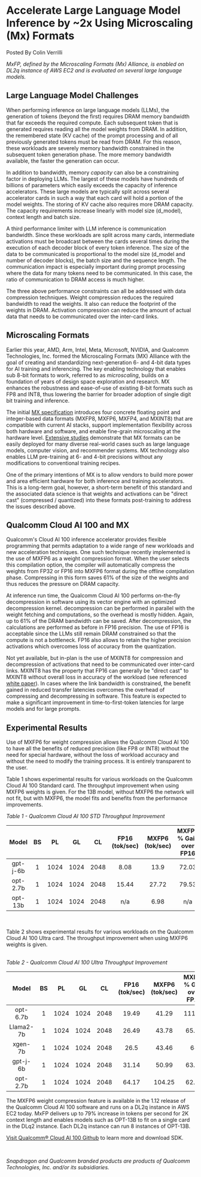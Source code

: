 # Accelerate Large Language Model Inference by ~2x Using Microscaling (Mx) Formats
Posted By Colin Verrilli

*MxFP, defined by the Microscaling Formats (Mx) Alliance, is enabled on DL2q instance of AWS EC2 and is evaluated on several large language models.*

## Large Language Model Challenges
When performing inference on large language models (LLMs), the generation of tokens (beyond the first) requires DRAM memory bandwidth that far exceeds the required compute. Each subsequent token that is generated requires reading all the model weights from DRAM. In addition, the remembered state (KV cache) of the prompt processing and of all previously generated tokens must be read from DRAM. For this reason, these workloads are severely memory bandwidth constrained in the subsequent token generation phase. The more memory bandwidth available, the faster the generation can occur.

In addition to bandwidth, memory *capacity* can also be a constraining factor in deploying LLMs. The largest of these models have hundreds of billions of parameters which easily exceeds the capacity of inference accelerators. These large models are typically split across several accelerator cards in such a way that each card will hold a portion of the model weights. The storing of KV cache also requires more DRAM capacity. The capacity requirements increase linearly with model size (d_model), context length and batch size.

A third performance limiter with LLM inference is communication bandwidth. Since these workloads are split across many cards, intermediate activations must be broadcast between the cards several times during the execution of each decoder block of every token inference. The size of the data to be communicated is proportional to the model size (d_model and number of decoder blocks), the batch size and the sequence length. The communication impact is especially important during prompt processing where the data for many tokens need to be communicated. In this case, the ratio of communication to DRAM access is much higher.

The three above performance constraints can all be addressed with data compression techniques. Weight compression reduces the required bandwidth to read the weights. It also can reduce the footprint of the weights in DRAM. Activation compression can reduce the amount of actual data that needs to be communicated over the inter-card links.

## Microscaling Formats
Earlier this year, AMD, Arm, Intel, Meta, Microsoft, NVIDIA, and Qualcomm Technologies, Inc. formed the Microscaling Formats (MX) Alliance with the goal of creating and standardizing next-generation 6- and 4-bit data types for AI training and inferencing. The key enabling technology that enables sub 8-bit formats to work, referred to as *microscaling*, builds on a foundation of years of design space exploration and research. MX enhances the robustness and ease-of-use of existing 8-bit formats such as FP8 and INT8, thus lowering the barrier for broader adoption of single digit bit training and inference.

The initial [MX specification](https://www.opencompute.org/documents/ocp-microscaling-formats-mx-v1-0-spec-final-pdf) introduces four concrete floating point and integer-based data formats (MXFP8, MXFP6, MXFP4, and MXINT8) that are compatible with current AI stacks, support implementation flexibility across both hardware and software, and enable fine-grain microscaling at the hardware level. [Extensive studies](https://arxiv.org/abs/2310.10537) demonstrate that MX formats can be easily deployed for many diverse real-world cases such as large language models, computer vision, and recommender systems. MX technology also enables LLM pre-training at 6- and 4-bit precisions without any modifications to conventional training recipes.

One of the primary intentions of MX is to allow vendors to build more power and area efficient hardware for both inference and training accelerators. This is a long-term goal, however, a short-term benefit of this standard and the associated data science is that weights and activations can be "direct cast" (compressed / quantized) into these formats post-training to address the issues described above.

## Qualcomm Cloud AI 100 and MX
Qualcomm's Cloud AI 100 inference accelerator provides flexible programming that permits adaptation to a wide range of new workloads and new acceleration techniques. One such technique recently implemented is the use of MXFP6 as a weight compression format. When the user selects this compilation option, the compiler will automatically compress the weights from FP32 or FP16 into MXFP6 format during the offline compilation phase. Compressing in this form saves 61% of the size of the weights and thus reduces the pressure on DRAM capacity.

At inference run time, the Qualcomm Cloud AI 100 performs on-the-fly decompression in software using its vector engine with an optimized decompression kernel. decompression can be performed in parallel with the weight fetching and computations, so the overhead is mostly hidden. Again, up to 61% of the DRAM bandwidth can be saved. After decompression, the calculations are performed as before in FP16 precision. The use of FP16 is acceptable since the LLMs still remain DRAM constrained so that the compute is not a bottleneck. FP16 also allows to retain the higher precision activations which overcomes loss of accuracy from the quantization.

Not yet available, but in-plan is the use of MXINT8 for compression and decompression of activations that need to be communicated over inter-card links. MXINT8 has the property that FP16 can generally be "direct cast" to MXINT8 without overall loss in accuracy of the workload (see referenced [white paper](https://arxiv.org/abs/2310.10537)). In cases where the link bandwidth is constrained, the benefit gained in reduced transfer latencies overcomes the overhead of compressing and decompressing in software. This feature is expected to make a significant improvement in time-to-first-token latencies for large models and for large prompts.

## Experimental Results
Use of MXFP6 for weight compression allows the Qualcomm Cloud AI 100 to have all the benefits of reduced precision (like FP8 or INT8) without the need for special hardware, without the loss of workload accuracy and without the need to modify the training process. It is entirely transparent to the user.

Table 1 shows experimental results for various workloads on the Qualcomm Cloud AI 100 Standard card. The throughput improvement when using MXFP6 weights is given. For the 13B model, without MXFP6 the network will not fit, but with MXFP6, the model fits and benefits from the performance improvements.

*Table 1 - Qualcomm Cloud AI 100 STD Throughput Improvement*

| Model | BS | PL | GL | CL | FP16 <br />(tok/sec) | MXFP6 <br />(tok/sec) | MXFP6 % Gain <br />over FP16 |
|:---:|:---:|:---:|:---:|:---:|:---:|:---:|:---:|
| gpt-j-6b | 1 | 1024 | 1024 | 2048 | 8.08 | 13.9 | 72.03 |
| opt-2.7b | 1 | 1024 | 1024 | 2048 | 15.44 | 27.72 | 79.53 |
| opt-13b | 1 | 1024 | 1024 | 2048 | n/a | 6.98 | n/a |  

<br />

Table 2 shows experimental results for various workloads on the Qualcomm Cloud AI 100 Ultra card. The throughput improvement when using MXFP6 weights is given.  
<br />

*Table 2 - Qualcomm Cloud AI 100 Ultra Throughput Improvement*

| Model | BS | PL | GL | CL | FP16 <br />(tok/sec) | MXFP6 <br />(tok/sec) | MXFP6 % Gain <br />over FP16 |
|:---:|:---:|:---:|:---:|:---:|:---:|:---:|:---:|
| opt-6.7b | 1 | 1024 | 1024 | 2048 | 19.49 | 41.29 | 111.85 |
| Llama2-7b | 1 | 1024 | 1024 | 2048 | 26.49 | 43.78 | 65.27 |
| xgen-7b | 1 | 1024 | 1024 | 2048 | 26.5 | 43.46 | 64 |
| gpt-j-6b | 1 | 1024 | 1024 | 2048 | 31.14 | 50.99 | 63.74 |
| opt-2.7b | 1 | 1024 | 1024 | 2048 | 64.17 | 104.25 | 62.46 |

The MXFP6 weight compression feature is available in the 1.12 release of the Qualcomm Cloud AI 100 software and runs on a DL2q instance in AWS EC2 today. MxFP delivers up to 79% increase in tokens per second for 2K context length and enables models such as OPT-13B to fit on a single card in the DLq2 instance. Each DL2q instance can run 8 instances of OPT-13B.

[Visit Qualcomm® Cloud AI 100 Github](https://github.qualcomm.com/qranium/cloud-ai) to learn more and download SDK.


<br />

*Snapdragon and Qualcomm branded products are products of Qualcomm Technologies, Inc. and/or its subsidiaries.*


